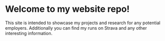 # Welcome to my website repo!
This site is intended to showcase my projects and research for any potential employers. Additionally you can find my runs on Strava and any other interesting information. 